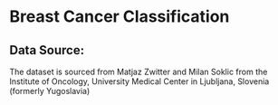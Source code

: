 # Breast Cancer Classification  

## Data Source: 
The dataset is sourced from Matjaz Zwitter and Milan Soklic from the Institute of Oncology, University Medical Center in Ljubljana, Slovenia (formerly Yugoslavia)
